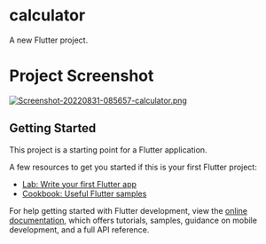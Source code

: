 # calculator

A new Flutter project.

# Project Screenshot

[![Screenshot-20220831-085657-calculator.png](https://i.postimg.cc/MKxQSjbp/Screenshot-20220831-085657-calculator.png)](https://postimg.cc/V5G69vVx)
## Getting Started

This project is a starting point for a Flutter application.

A few resources to get you started if this is your first Flutter project:

- [Lab: Write your first Flutter app](https://docs.flutter.dev/get-started/codelab)
- [Cookbook: Useful Flutter samples](https://docs.flutter.dev/cookbook)

For help getting started with Flutter development, view the
[online documentation](https://docs.flutter.dev/), which offers tutorials,
samples, guidance on mobile development, and a full API reference.
